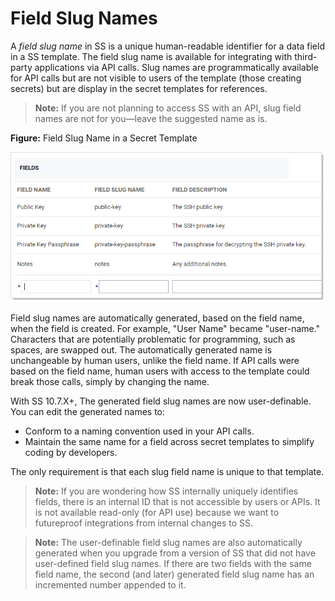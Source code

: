 [title]: # (Field Slug Names)
[tags]: # (Template)
[priority]: # (1000)

# Field Slug Names

A *field slug name* in SS is a unique human-readable identifier for a data field in a SS template. The field slug name is available for integrating with third-party applications via API calls. Slug names are programmatically available for API calls but are not visible to users of the template (those creating secrets) but are display in the secret templates for references.

>**Note:** If you are not planning to access SS with an API, slug field names are not for you—leave the suggested name as is.

**Figure:** Field Slug Name in a Secret Template

![image-20191101144814839](images/image-20191101144814839.png)

Field slug names are automatically generated, based on the field name, when the field is created. For example, "User Name" became "user-name." Characters that are potentially problematic for programming, such as spaces, are swapped out. The automatically generated name is unchangeable by human users, unlike the field name. If API calls were based on the field name, human users with access to the template could break those calls, simply by changing the name.

With SS 10.7.X+, The generated field slug names are now user-definable. You can edit the generated names to:

- Conform to a naming convention used in your API calls.
- Maintain the same name for a field across secret templates to simplify coding by developers.

The only requirement is that each slug field name is unique to that template.

> **Note:** If you are wondering how SS internally uniquely identifies fields, there is an internal ID that is not accessible by users or APIs. It is not available read-only (for API use) because we want to futureproof integrations from internal changes to SS.

> **Note:** The user-definable field slug names are also automatically generated when you upgrade from a version of SS that did not have user-defined field slug names. If there are two fields with the same field name, the second (and later) generated field slug name has an incremented number appended to it.
